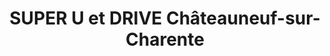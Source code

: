 ---
title: "SUPER U et DRIVE Châteauneuf-sur-Charente"
url: /chateauneuf-sur-charente/super-u-et-drive-chateauneuf-sur-charente/
shop: supermarché
---